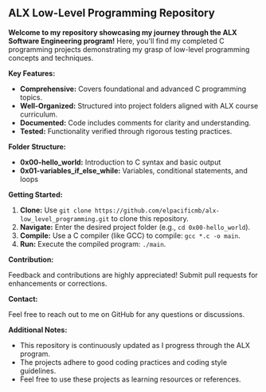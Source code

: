 ## ALX Low-Level Programming Repository

**Welcome to my repository showcasing my journey through the ALX Software Engineering program!** Here, you'll find my completed C programming projects demonstrating my grasp of low-level programming concepts and techniques.

**Key Features:**

* **Comprehensive:** Covers foundational and advanced C programming topics.
* **Well-Organized:** Structured into project folders aligned with ALX course curriculum.
* **Documented:** Code includes comments for clarity and understanding.
* **Tested:** Functionality verified through rigorous testing practices.

**Folder Structure:**
* **0x00-hello_world:** Introduction to C syntax and basic output
* **0x01-variables_if_else_while:** Variables, conditional statements, and loops

**Getting Started:**

1. **Clone:** Use ```git clone https://github.com/elpacificmb/alx-low_level_programming.git``` to clone this repository.
2. **Navigate:** Enter the desired project folder (e.g., `cd 0x00-hello_world`).
3. **Compile:** Use a C compiler (like GCC) to compile: `gcc *.c -o main`.
4. **Run:** Execute the compiled program: `./main`.

**Contribution:**

Feedback and contributions are highly appreciated! Submit pull requests for enhancements or corrections.

**Contact:**

Feel free to reach out to me on GitHub for any questions or discussions.

**Additional Notes:**

* This repository is continuously updated as I progress through the ALX program.
* The projects adhere to good coding practices and coding style guidelines.
* Feel free to use these projects as learning resources or references.
